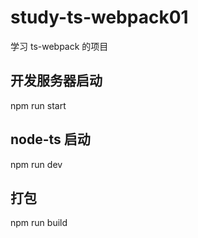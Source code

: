# study-ts-webpack01

学习 ts-webpack 的项目

## 开发服务器启动

npm run start

## node-ts 启动

npm run dev

## 打包

npm run build
